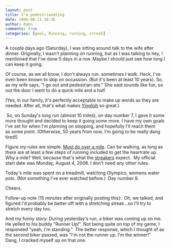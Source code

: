 ```yaml
---
layout: post
title: I'm pedestrianating
date: 2008-08-11 18:36
author: Rahn
comments: true
categories: [goal, Running, running, streak]
---
```

A couple days ago (Saturday), I was sitting around talk to the wife after dinner. Originally, I wasn't planning on running, but as I was talking to hey, I mentioned that I've done 5 days in a row. Maybe I should just see how long I can keep it going. 

Of course, as we all know, I don't always run. sometimes I walk. Heck, I've even been known to skip on occassion. (But it's been at least 10 years). So, as my wife says, "I go out and pedestrian-ate." She said sounds like fun, so out the door I went to do a quick mile and a half. 

(Yes, in our family, it's perfectly acceptable to make up words as they are needed. After all, that's what makes <a href="http://en.wikipedia.org/wiki/Yinglish">Yinglish</a> so great.)

 So, on Sunday's long run (almost 10 miles), on day number 7, I gave it some more thought and decided to keep it going some more. I have my own goals I've set for when I'm planning on stopping, and hopefully I'll reach them as some point. (Otherwise, 50 years from now, I'm going to be really dang tired!)

Figure my rules are simple. <span style="text-decoration: underline;">Must do over a mile</span>. Can be walking, as long as there are at least a few steps of running included to get the heartrate up.  Why a mile? Well, because that's what the <a href="http://runeveryday.com/">streakers</a> expect.  My official start date was Monday, August 4, 2008. I don't need any other rules. 

Today's mile was spent on a treadmill, watching Olympics, womens water polo. (Not something I've ever watched before.)  Day number 8. 

Cheers.

Follow-up note (15 minutes after originally posting this):  Oh, we talked, and figured I'd probably be better off with a stretching streak...so I'll try to stretch every day too.

And my funny story: During yesterday's run, a biker was coming up on me. He yelled to his buddy "Runner Up!". Not being quite on top of my game, I responded "yeah, I'm standing."  The better response, which I thought of as the second biker passed, was "I'm not the runner up. I'm the winner!"  Dang, I cracked myself up on that one.
